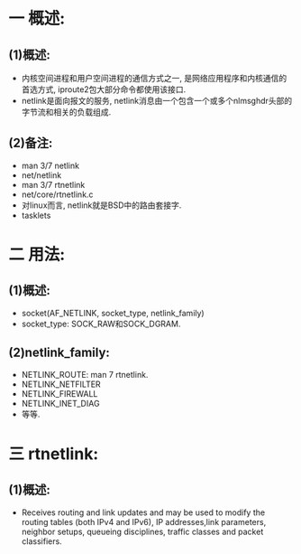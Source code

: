 # 一 概述:
## (1)概述:
- 内核空间进程和用户空间进程的通信方式之一, 是网络应用程序和内核通信的首选方式, iproute2包大部分命令都使用该接口.
- netlink是面向报文的服务, netlink消息由一个包含一个或多个nlmsghdr头部的字节流和相关的负载组成.

## (2)备注:
- man 3/7 netlink
- net/netlink
- man 3/7 rtnetlink
- net/core/rtnetlink.c
- 对linux而言, netlink就是BSD中的路由套接字.
- tasklets

# 二 用法:
## (1)概述:
- socket(AF_NETLINK, socket_type, netlink_family)
- socket_type: SOCK_RAW和SOCK_DGRAM.

## (2)netlink_family:
- NETLINK_ROUTE: man 7 rtnetlink.
- NETLINK_NETFILTER
- NETLINK_FIREWALL
- NETLINK_INET_DIAG
- 等等.

# 三 rtnetlink:
## (1)概述:
- Receives routing and link updates and may be used to modify the routing tables (both IPv4 and IPv6), IP addresses,link parameters, neighbor setups, queueing disciplines, traffic classes and packet classifiers.
  
